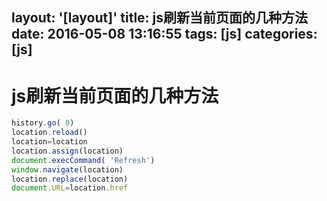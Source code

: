 layout: '[layout]'
title: js刷新当前页面的几种方法
date:  2016-05-08 13:16:55
tags: [js]
categories: [js]
---
# js刷新当前页面的几种方法
 
 ```js
history.go( 0)
location.reload()
location=location
location.assign(location)
document.execCommand( 'Refresh')
window.navigate(location)
location.replace(location)
document.URL=location.href
```